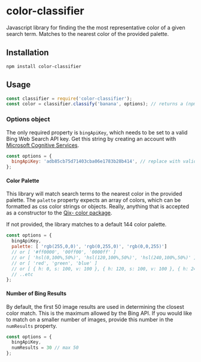 # color-classifier

Javascript library for finding the the most representative color of a given search term. Matches to the nearest color of the provided palette.

## Installation
````
npm install color-classifier
````

## Usage

```js
const classifier = require('color-classifier');
const color = classifier.classify('banana', options); // returns a (npmjs.com/package/color) object
```

### Options object

The only required property is `bingApiKey`, which needs to be set to a valid Bing Web Search API key. Get this string by creating an account with [Microsoft Cognitive Services](https://www.microsoft.com/cognitive-services/en-us/bing-web-search-api).

```js
const options = {
  bingApiKey: 'adb85cb75d71403cba06e1783b28b414', // replace with valid key
};
```

#### Color Palette

This library will match search terms to the nearest color in the provided palette. The `palette` property expects an array of colors, which can be formatted as css color strings or objects. Really, anything that is accepted as a constructor to the [Qix- color package](https://www.npmjs.com/package/color).

If not provided, the library matches to a default 144 color palette.

```js
const options = {
  bingApiKey,
  palette: [ 'rgb(255,0,0)', 'rgb(0,255,0)', 'rgb(0,0,255)']
  // or [ '#ff0000', '00ff00', '0000ff' ]
  // or [ 'hsl(0,100%,50%)', 'hsl(120,100%,50%)', 'hsl(240,100%,50%)' ]
  // or [ 'red', 'green', 'blue' ]
  // or [ { h: 0, s: 100, v: 100 }, { h: 120, s: 100, v: 100 }, { h: 240, s: 100, v: 100 } ]
  // ..etc
};
```

#### Number of Bing Results

By default, the first 50 image results are used in determining the closest color match. This is the maximum  allowed by the Bing API. If you would like to match on a smaller number of images, provide this number in the `numResults` property.

```js
const options = {
  bingApiKey,
  numResults = 30 // max 50
};
```
